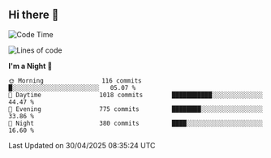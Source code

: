 ## Hi there 👋

<!--
**Wangmerlyn/Wangmerlyn** is a ✨ _special_ ✨ repository because its `README.md` (this file) appears on your GitHub profile.

Here are some ideas to get you started:

- 🔭 I’m currently working on ...
- 🌱 I’m currently learning ...
- 👯 I’m looking to collaborate on ...
- 🤔 I’m looking for help with ...
- 💬 Ask me about ...
- 📫 How to reach me: ...
- 😄 Pronouns: ...
- ⚡ Fun fact: ...
-->
<!--START_SECTION:waka-->
![Code Time](http://img.shields.io/badge/Code%20Time-235%20hrs%2041%20mins-blue)

![Lines of code](https://img.shields.io/badge/From%20Hello%20World%20I%27ve%20Written-10.0%20million%20lines%20of%20code-blue)

**I'm a Night 🦉** 

```text
🌞 Morning                116 commits         █░░░░░░░░░░░░░░░░░░░░░░░░   05.07 % 
🌆 Daytime                1018 commits        ███████████░░░░░░░░░░░░░░   44.47 % 
🌃 Evening                775 commits         ████████░░░░░░░░░░░░░░░░░   33.86 % 
🌙 Night                  380 commits         ████░░░░░░░░░░░░░░░░░░░░░   16.60 % 
```



 Last Updated on 30/04/2025 08:35:24 UTC
<!--END_SECTION:waka-->
